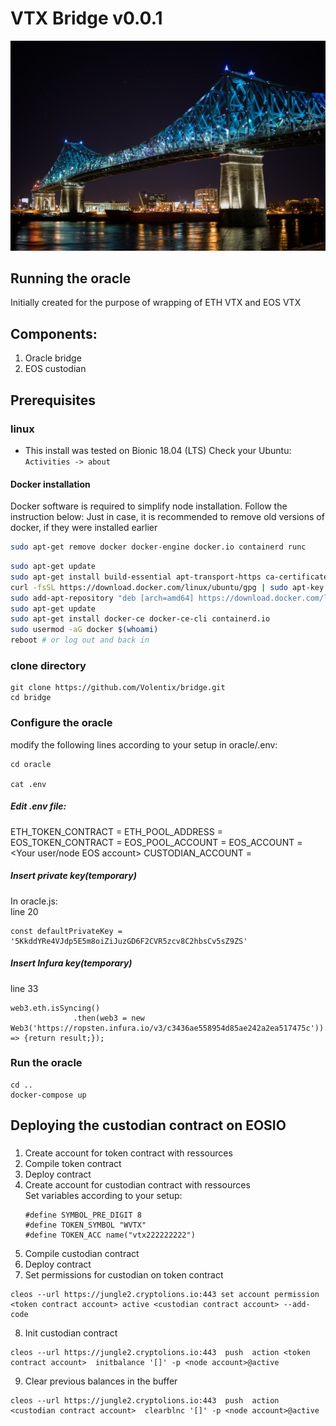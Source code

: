 # VTX Bridge v0.0.1
![image](doc/abs2rel.jpg)
## Running the oracle
Initially created for the purpose of wrapping of ETH VTX and EOS VTX
## Components:
1. Oracle bridge 
2. EOS custodian

## Prerequisites
### linux
- This install was tested on Bionic 18.04 (LTS)
Check your Ubuntu: `Activities -> about`
#### Docker installation
Docker software is required to simplify node installation.
Follow the instruction below:
Just in case, it is recommended to remove old versions of docker, if they were installed earlier
```bash
sudo apt-get remove docker docker-engine docker.io containerd runc
```
```bash
sudo apt-get update
sudo apt-get install build-essential apt-transport-https ca-certificates curl gnupg-agent software-properties-common
curl -fsSL https://download.docker.com/linux/ubuntu/gpg | sudo apt-key add -
sudo add-apt-repository "deb [arch=amd64] https://download.docker.com/linux/ubuntu $(lsb_release -cs) stable"
sudo apt-get update
sudo apt-get install docker-ce docker-ce-cli containerd.io
sudo usermod -aG docker $(whoami)
reboot # or log out and back in
```
### clone directory
```
git clone https://github.com/Volentix/bridge.git
cd bridge
```
### Configure the oracle
modify the following lines according to your setup in
oracle/.env:
```
cd oracle

cat .env

```
##### Edit .env file:
ETH_TOKEN_CONTRACT = <ethereum token contract address>
ETH_POOL_ADDRESS = <Ethereum pool address>
EOS_TOKEN_CONTRACT = <EOS token contract account>
EOS_POOL_ACCOUNT = <EOS pool account>
EOS_ACCOUNT = <Your user/node EOS account>
CUSTODIAN_ACCOUNT = <EOS custodian account>

##### Insert private key(temporary)
In oracle.js:\
line 20
```
const defaultPrivateKey = '5KkddYRe4VJdp5E5m8oiZiJuzGD6F2CVR5zcv8C2hbsCv5sZ9ZS'
```
##### Insert Infura key(temporary)
line 33
```
web3.eth.isSyncing()
              .then(web3 = new Web3('https://ropsten.infura.io/v3/c3436ae558954d85ae242a2ea517475c')).catch(result => {return result;});
```
    
### Run the oracle

```
cd ..
docker-compose up
```
## Deploying the custodian contract on EOSIO
###
1. Create account for token contract with ressources
2. Compile token contract
3. Deploy contract
4. Create account for custodian contract with ressources\
   Set variables according to your setup:
    ```
    #define SYMBOL_PRE_DIGIT 8
    #define TOKEN_SYMBOL "WVTX"
    #define TOKEN_ACC name("vtx222222222")
    ``` 
5. Compile custodian contract
6. Deploy contract
7. Set permissions for custodian on token contract
```
cleos --url https://jungle2.cryptolions.io:443 set account permission <token contract account> active <custodian contract account> --add-code
```
8. Init custodian contract
```
cleos --url https://jungle2.cryptolions.io:443  push  action <token contract account>  initbalance '[]' -p <node account>@active
```
9. Clear previous balances in the buffer
```
cleos --url https://jungle2.cryptolions.io:443  push  action <custodian contract account>  clearblnc '[]' -p <node account>@active
```




